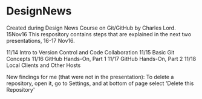 # DesignNews
Created during Design News Course on Git/GitHub by Charles Lord.  15Nov16
This respository contains steps that are explained in the next two presentations, 16-17 Nov16.

11/14 Intro to Version Control and Code Collaboration
11/15 Basic Git Concepts
11/16 GitHub Hands-On, Part 1
11/17 GitHub Hands-On, Part 2
11/18 Local Clients and Other Hosts

New findings for me (that were not in the presentation):
To delete a repository, open it, go to Settings, and at bottom of page select 'Delete this Repository'
